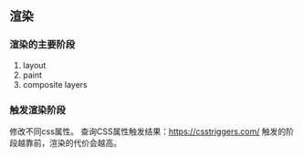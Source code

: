 ## 渲染

### 渲染的主要阶段
1. layout
2. paint
3. composite layers

### 触发渲染阶段
修改不同css属性。
查询CSS属性触发结果：https://csstriggers.com/
触发的阶段越靠前，渲染的代价会越高。
